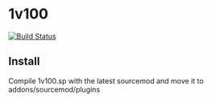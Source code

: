 # 1v100

[![Build Status](https://dev.azure.com/qx56jx35/1v100/_apis/build/status/crc1225.1v100?branchName=master)](https://dev.azure.com/qx56jx35/1v100/_build/latest?definitionId=1&branchName=master)

## Install
Compile 1v100.sp with the latest sourcemod and move it to addons/sourcemod/plugins
